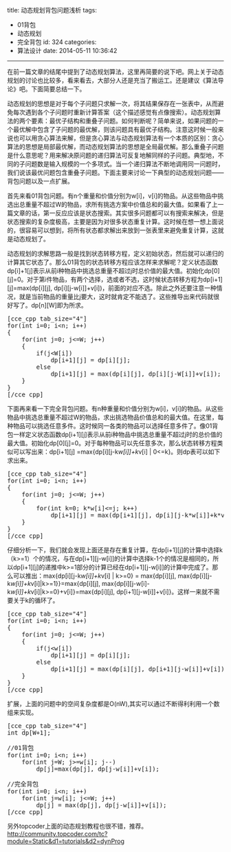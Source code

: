 title: 动态规划背包问题浅析
tags:
  - 01背包
  - 动态规划
  - 完全背包
id: 324
categories:
  - 算法设计
date: 2014-05-11 10:36:42
---

在前一篇文章的结尾中提到了动态规划算法，这里再简要的说下吧。网上关于动态规划的讨论也比较多，看来看去，大部分人还是充当了搬运工。还是建议《算法导论》吧。下面简要总结一下。

动态规划的思想是对于每个子问题只求解一次，将其结果保存在一张表中，从而避免每次遇到各个子问题时重新计算答案（这个描述感觉有点像搜索）。动态规划算法的两个要素：最优子结构和重叠子问题。如何判断呢？简单来说，如果问题的一个最优解中包含了子问题的最优解，则该问题具有最优子结构。注意这时候一般来说也可以用贪心算法来解，但是贪心算法与动态规划算法有一个本质的区别：贪心算法的思想是局部最优解，而动态规划算法的思想是全局最优解。那么重叠子问题是什么意思呢？用来解决原问题的递归算法可反复地解同样的子问题。典型地，不同的子问题数是输入规模的一个多项式。当一个递归算法不断地调用同一问题时，我们说该最优问题包含重叠子问题。下面主要来讨论一下典型的动态规划问题——背包问题以及一点扩展。

<!--more-->首先来看01背包问题。有n个重量和价值分别为w[i]，v[i]的物品。从这些物品中挑选出总重量不超过W的物品，求所有挑选方案中价值总和的最大值。如果看了上一篇文章的话，第一反应应该是状态搜索。其实很多问题都可以有搜索来解决，但是状态搜索的复杂度极高，主要是因为对很多状态重复计算。这时候在想一想上面说的，很容易可以想到，将所有状态都求解出来放到一张表里来避免重复计算，这就是动态规划了。

动态规划的求解思路一般是找到状态转移方程，定义初始状态，然后就可以递归的计算其它状态了。那么01背包的状态转移方程应该怎样来求解呢？定义状态函数dp[i]+1[j]表示从前i种物品中挑选总重量不超过j时总价值的最大值。初始化dp[0][j]=0。对于第i件物品，有两个选择，选或者不选，这时候状态转移方程为dp[i+1][j]=max(dp[i][j], dp[i][j-w[i]]+v[i])，前面的对应不选。除此之外还要注意一种情况，就是当前物品的重量比j要大，这时就肯定不能选了。这些推导出来代码就很好写了。dp[n][W]即为所求。
<pre>[cce_cpp tab_size="4"]
for(int i=0; i&lt;n; i++)
{
    for(int j=0; j&lt;=W; j++)
    {
        if(j&lt;W[i])
            dp[i+1][j] = dp[i][j];
        else
            dp[i+1][j] = max(dp[i][j], dp[i][j-W[i]]+v[i]);
    }
}
[/cce_cpp]</pre>
下面再来看一下完全背包问题。有n种重量和价值分别为w[i]，v[i]的物品。从这些物品中挑选总重量不超过W的物品，求出挑选物品价值总和的最大值。在这里，每种物品可以挑选任意多件。这时候同一各类的物品可以选择任意多件了。像01背包一样定义状态函数dp[i+1][j]表示从前i种物品中挑选总重量不超过j时的总价值的最大值。初始化dp[0][j]=0。对于每种物品可以先任意多次，那么状态转移方程类似可以写出来：dp[i+1][j] =max{dp[i][j-k*w[i]]+k*v[i] | 0&lt;=k}。则dp表可以如下求出来。
<pre>[cce_cpp tab_size="4"]
for(int i=0; i&lt;n; i++)
{
    for(int j=0; j&lt;=W; j++)
    {
        for(int k=0; k*w[i]&lt;=j; k++)
            dp[i+1][j] = max(dp[i+1][j], dp[i][j-k*w[i]]+k*v[i]);
    }
}
[/cce_cpp]</pre>
仔细分析一下，我们就会发现上面还是存在重复计算，在dp[i+1][j]的计算中选择k（k&gt;=1）个的情况，与在dp[i+1][j-w[i]]的计算中选择k-1个的情况是相同的，所以dp[i+1][j]的递推中k&gt;=1部分的计算已经在dp[i+1][j-w[i]]的计算中完成了。那么可以推出：max{dp[i][j-k*w[i]]+k*v[i] | k&gt;=0} = max{dp[i][j], max{dp[i][j-k*w[i]]+k*v[i]|k&gt;=1}}=max{dp[i][j], max{dp[i][j-w[i]-k*w[i]]+k*v[i]|k&gt;=0}+v[i]}=max{dp[i][j], dp[i+1][j-w[i]]+v[i]}。这样一来就不需要关于k的循环了。
<pre>[cce_cpp tab_size="4"]
for(int i=0; i&lt;n; i++)
{
    for(int j=0; j&lt;=W; j++)
    {
        if(j&lt;w[i])
            dp[i+1][j] = dp[i][j];
        else
            dp[i+1][j] = max(dp[i][j], dp[i+1][j-w[i]]+v[i]);
    }
}
[/cce_cpp]</pre>
扩展，上面的问题中的空间复杂度都是O(nW),其实可以通过不断得利利用一个数组来实现。
<pre>[cce_cpp tab_size="4"]
int dp[W+1];

//01背包
for(int i=0; i&lt;n; i++)
    for(int j=W; j&gt;=w[i]; j--)
        dp[j]=max(dp[j], dp[j-w[i]]+v[i]);

//完全背包
for(int i=0; i&lt;n; i++)
    for(int j=w[i]; j&lt;=W; j++)
        dp[j] = max(dp[j], dp[j-w[i]]+v[i]);
[/cce_cpp]</pre>
另外topcoder上面的动态规划教程也很不错，推荐。http://community.topcoder.com/tc?module=Static&d1=tutorials&d2=dynProg